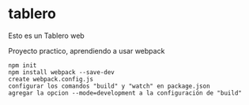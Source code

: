 # tablero
Esto es un Tablero web

Proyecto practico, aprendiendo a usar webpack

```
npm init
npm install webpack --save-dev
create webpack.config.js
configurar los comandos "build" y "watch" en package.json
agregar la opcion --mode=development a la configuración de "build"
```

